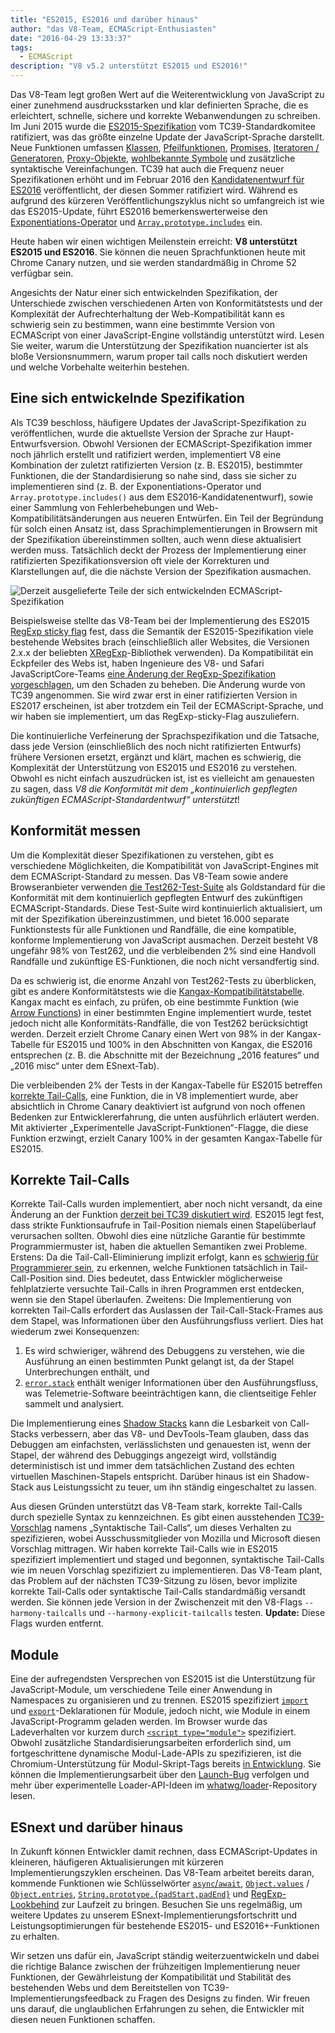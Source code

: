 ```yaml
---
title: "ES2015, ES2016 und darüber hinaus"
author: "das V8-Team, ECMAScript-Enthusiasten"
date: "2016-04-29 13:33:37"
tags: 
  - ECMAScript
description: "V8 v5.2 unterstützt ES2015 und ES2016!"
---
```

Das V8-Team legt großen Wert auf die Weiterentwicklung von JavaScript zu einer zunehmend ausdrucksstarken und klar definierten Sprache, die es erleichtert, schnelle, sichere und korrekte Webanwendungen zu schreiben. Im Juni 2015 wurde die [ES2015-Spezifikation](https://www.ecma-international.org/ecma-262/6.0/) vom TC39-Standardkomitee ratifiziert, was das größte einzelne Update der JavaScript-Sprache darstellt. Neue Funktionen umfassen [Klassen](https://developer.mozilla.org/en-US/docs/Web/JavaScript/Reference/Classes), [Pfeilfunktionen](https://developer.mozilla.org/en-US/docs/Web/JavaScript/Reference/Functions/Arrow_functions), [Promises](https://developer.mozilla.org/en-US/docs/Web/JavaScript/Reference/Global_Objects/Promise), [Iteratoren / Generatoren](https://developer.mozilla.org/en-US/docs/Web/JavaScript/Guide/Iterators_and_Generators), [Proxy-Objekte](https://developer.mozilla.org/en-US/docs/Web/JavaScript/Reference/Global_Objects/Proxy), [wohlbekannte Symbole](https://developer.mozilla.org/en-US/docs/Web/JavaScript/Reference/Global_Objects/Symbol#Well-known_symbols) und zusätzliche syntaktische Vereinfachungen. TC39 hat auch die Frequenz neuer Spezifikationen erhöht und im Februar 2016 den [Kandidatenentwurf für ES2016](https://tc39.es/ecma262/2016/) veröffentlicht, der diesen Sommer ratifiziert wird. Während es aufgrund des kürzeren Veröffentlichungszyklus nicht so umfangreich ist wie das ES2015-Update, führt ES2016 bemerkenswerterweise den [Exponentiations-Operator](https://developer.mozilla.org/en-US/docs/Web/JavaScript/Reference/Operators/Arithmetic_Operators#Exponentiation) und [`Array.prototype.includes`](https://developer.mozilla.org/en-US/docs/Web/JavaScript/Reference/Global_Objects/Array/includes) ein.

<!--truncate-->
Heute haben wir einen wichtigen Meilenstein erreicht: **V8 unterstützt ES2015 und ES2016**. Sie können die neuen Sprachfunktionen heute mit Chrome Canary nutzen, und sie werden standardmäßig in Chrome 52 verfügbar sein.

Angesichts der Natur einer sich entwickelnden Spezifikation, der Unterschiede zwischen verschiedenen Arten von Konformitätstests und der Komplexität der Aufrechterhaltung der Web-Kompatibilität kann es schwierig sein zu bestimmen, wann eine bestimmte Version von ECMAScript von einer JavaScript-Engine vollständig unterstützt wird. Lesen Sie weiter, warum die Unterstützung der Spezifikation nuancierter ist als bloße Versionsnummern, warum proper tail calls noch diskutiert werden und welche Vorbehalte weiterhin bestehen.

## Eine sich entwickelnde Spezifikation

Als TC39 beschloss, häufigere Updates der JavaScript-Spezifikation zu veröffentlichen, wurde die aktuellste Version der Sprache zur Haupt-Entwurfsversion. Obwohl Versionen der ECMAScript-Spezifikation immer noch jährlich erstellt und ratifiziert werden, implementiert V8 eine Kombination der zuletzt ratifizierten Version (z. B. ES2015), bestimmter Funktionen, die der Standardisierung so nahe sind, dass sie sicher zu implementieren sind (z. B. der Exponentiations-Operator und `Array.prototype.includes()` aus dem ES2016-Kandidatenentwurf), sowie einer Sammlung von Fehlerbehebungen und Web-Kompatibilitätsänderungen aus neueren Entwürfen. Ein Teil der Begründung für solch einen Ansatz ist, dass Sprachimplementierungen in Browsern mit der Spezifikation übereinstimmen sollten, auch wenn diese aktualisiert werden muss. Tatsächlich deckt der Prozess der Implementierung einer ratifizierten Spezifikationsversion oft viele der Korrekturen und Klarstellungen auf, die die nächste Version der Spezifikation ausmachen.

![Derzeit ausgelieferte Teile der sich entwickelnden ECMAScript-Spezifikation](/_img/modern-javascript/shipped-features.png)

Beispielsweise stellte das V8-Team bei der Implementierung des ES2015 [RegExp sticky flag](https://developer.mozilla.org/en-US/docs/Web/JavaScript/Reference/Global_Objects/RegExp/sticky) fest, dass die Semantik der ES2015-Spezifikation viele bestehende Websites brach (einschließlich aller Websites, die Versionen 2.x.x der beliebten [XRegExp](https://github.com/slevithan/xregexp)-Bibliothek verwenden). Da Kompatibilität ein Eckpfeiler des Webs ist, haben Ingenieure des V8- und Safari JavaScriptCore-Teams [eine Änderung der RegExp-Spezifikation vorgeschlagen](https://github.com/tc39/ecma262/pull/511), um den Schaden zu beheben. Die Änderung wurde von TC39 angenommen. Sie wird zwar erst in einer ratifizierten Version in ES2017 erscheinen, ist aber trotzdem ein Teil der ECMAScript-Sprache, und wir haben sie implementiert, um das RegExp-sticky-Flag auszuliefern.

Die kontinuierliche Verfeinerung der Sprachspezifikation und die Tatsache, dass jede Version (einschließlich des noch nicht ratifizierten Entwurfs) frühere Versionen ersetzt, ergänzt und klärt, machen es schwierig, die Komplexität der Unterstützung von ES2015 und ES2016 zu verstehen. Obwohl es nicht einfach auszudrücken ist, ist es vielleicht am genauesten zu sagen, dass _V8 die Konformität mit dem „kontinuierlich gepflegten zukünftigen ECMAScript-Standardentwurf“ unterstützt_!

## Konformität messen

Um die Komplexität dieser Spezifikationen zu verstehen, gibt es verschiedene Möglichkeiten, die Kompatibilität von JavaScript-Engines mit dem ECMAScript-Standard zu messen. Das V8-Team sowie andere Browseranbieter verwenden [die Test262-Test-Suite](https://github.com/tc39/test262) als Goldstandard für die Konformität mit dem kontinuierlich gepflegten Entwurf des zukünftigen ECMAScript-Standards. Diese Test-Suite wird kontinuierlich aktualisiert, um mit der Spezifikation übereinzustimmen, und bietet 16.000 separate Funktionstests für alle Funktionen und Randfälle, die eine kompatible, konforme Implementierung von JavaScript ausmachen. Derzeit besteht V8 ungefähr 98% von Test262, und die verbleibenden 2% sind eine Handvoll Randfälle und zukünftige ES-Funktionen, die noch nicht versandfertig sind.

Da es schwierig ist, die enorme Anzahl von Test262-Tests zu überblicken, gibt es andere Konformitätstests wie die [Kangax-Kompatibilitätstabelle](http://kangax.github.io/compat-table/ES2015/). Kangax macht es einfach, zu prüfen, ob eine bestimmte Funktion (wie [Arrow Functions](https://developer.mozilla.org/en-US/docs/Web/JavaScript/Reference/Functions/Arrow_functions)) in einer bestimmten Engine implementiert wurde, testet jedoch nicht alle Konformitäts-Randfälle, die von Test262 berücksichtigt werden. Derzeit erzielt Chrome Canary einen Wert von 98% in der Kangax-Tabelle für ES2015 und 100% in den Abschnitten von Kangax, die ES2016 entsprechen (z. B. die Abschnitte mit der Bezeichnung „2016 features“ und „2016 misc“ unter dem ESnext-Tab).

Die verbleibenden 2% der Tests in der Kangax-Tabelle für ES2015 betreffen [korrekte Tail-Calls](http://www.2ality.com/2015/06/tail-call-optimization.html), eine Funktion, die in V8 implementiert wurde, aber absichtlich in Chrome Canary deaktiviert ist aufgrund von noch offenen Bedenken zur Entwicklererfahrung, die unten ausführlich erläutert werden. Mit aktivierter „Experimentelle JavaScript-Funktionen“-Flagge, die diese Funktion erzwingt, erzielt Canary 100% in der gesamten Kangax-Tabelle für ES2015.

## Korrekte Tail-Calls

Korrekte Tail-Calls wurden implementiert, aber noch nicht versandt, da eine Änderung an der Funktion [derzeit bei TC39 diskutiert wird](https://github.com/tc39/proposal-ptc-syntax). ES2015 legt fest, dass strikte Funktionsaufrufe in Tail-Position niemals einen Stapelüberlauf verursachen sollten. Obwohl dies eine nützliche Garantie für bestimmte Programmiermuster ist, haben die aktuellen Semantiken zwei Probleme. Erstens: Da die Tail-Call-Eliminierung implizit erfolgt, kann es [schwierig für Programmierer sein](http://2ality.com/2015/06/tail-call-optimization.html#checking-whether-a-function-call-is-in-a-tail-position), zu erkennen, welche Funktionen tatsächlich in Tail-Call-Position sind. Dies bedeutet, dass Entwickler möglicherweise fehlplatzierte versuchte Tail-Calls in ihren Programmen erst entdecken, wenn sie den Stapel überlaufen. Zweitens: Die Implementierung von korrekten Tail-Calls erfordert das Auslassen der Tail-Call-Stack-Frames aus dem Stapel, was Informationen über den Ausführungsfluss verliert. Dies hat wiederum zwei Konsequenzen:

1. Es wird schwieriger, während des Debuggens zu verstehen, wie die Ausführung an einen bestimmten Punkt gelangt ist, da der Stapel Unterbrechungen enthält, und
2. [`error.stack`](https://developer.mozilla.org/en-US/docs/Web/JavaScript/Reference/Global_Objects/Error/Stack) enthält weniger Informationen über den Ausführungsfluss, was Telemetrie-Software beeinträchtigen kann, die clientseitige Fehler sammelt und analysiert.

Die Implementierung eines [Shadow Stacks](https://bugs.webkit.org/attachment.cgi?id=274472&action=review) kann die Lesbarkeit von Call-Stacks verbessern, aber das V8- und DevTools-Team glauben, dass das Debuggen am einfachsten, verlässlichsten und genauesten ist, wenn der Stapel, der während des Debuggings angezeigt wird, vollständig deterministisch ist und immer dem tatsächlichen Zustand des echten virtuellen Maschinen-Stapels entspricht. Darüber hinaus ist ein Shadow-Stack aus Leistungssicht zu teuer, um ihn ständig eingeschaltet zu lassen.

Aus diesen Gründen unterstützt das V8-Team stark, korrekte Tail-Calls durch spezielle Syntax zu kennzeichnen. Es gibt einen ausstehenden [TC39-Vorschlag](https://github.com/tc39/proposal-ptc-syntax) namens „Syntaktische Tail-Calls“, um dieses Verhalten zu spezifizieren, wobei Ausschussmitglieder von Mozilla und Microsoft diesen Vorschlag mittragen. Wir haben korrekte Tail-Calls wie in ES2015 spezifiziert implementiert und staged und begonnen, syntaktische Tail-Calls wie im neuen Vorschlag spezifiziert zu implementieren. Das V8-Team plant, das Problem auf der nächsten TC39-Sitzung zu lösen, bevor implizite korrekte Tail-Calls oder syntaktische Tail-Calls standardmäßig versandt werden. Sie können jede Version in der Zwischenzeit mit den V8-Flags `--harmony-tailcalls` und `--harmony-explicit-tailcalls` testen. **Update:** Diese Flags wurden entfernt.

## Module

Eine der aufregendsten Versprechen von ES2015 ist die Unterstützung für JavaScript-Module, um verschiedene Teile einer Anwendung in Namespaces zu organisieren und zu trennen. ES2015 spezifiziert [`import`](https://developer.mozilla.org/en-US/docs/Web/JavaScript/Reference/Statements/import) und [`export`](https://developer.mozilla.org/en-US/docs/Web/JavaScript/Reference/Statements/export)-Deklarationen für Module, jedoch nicht, wie Module in einem JavaScript-Programm geladen werden. Im Browser wurde das Ladeverhalten vor kurzem durch [`<script type="module">`](https://blog.whatwg.org/js-modules) spezifiziert. Obwohl zusätzliche Standardisierungsarbeiten erforderlich sind, um fortgeschrittene dynamische Modul-Lade-APIs zu spezifizieren, ist die Chromium-Unterstützung für Modul-Skript-Tags bereits [in Entwicklung](https://groups.google.com/a/chromium.org/d/msg/blink-dev/uba6pMr-jec/tXdg6YYPBAAJ). Sie können die Implementierungsarbeit über den [Launch-Bug](https://bugs.chromium.org/p/v8/issues/detail?id=1569) verfolgen und mehr über experimentelle Loader-API-Ideen im [whatwg/loader](https://github.com/whatwg/loader)-Repository lesen.

## ESnext und darüber hinaus

In Zukunft können Entwickler damit rechnen, dass ECMAScript-Updates in kleineren, häufigeren Aktualisierungen mit kürzeren Implementierungszyklen erscheinen. Das V8-Team arbeitet bereits daran, kommende Funktionen wie Schlüsselwörter [`async`/`await`](https://github.com/tc39/ecmascript-asyncawait), [`Object.values`](https://developer.mozilla.org/en-US/docs/Web/JavaScript/Reference/Global_Objects/Object/values) / [`Object.entries`](https://developer.mozilla.org/en-US/docs/Web/JavaScript/Reference/Global_Objects/Object/entries), [`String.prototype.{padStart,padEnd}`](http://tc39.es/proposal-string-pad-start-end/) und [RegExp-Lookbehind](/blog/regexp-lookbehind-assertions) zur Laufzeit zu bringen. Besuchen Sie uns regelmäßig, um weitere Updates zu unserem ESnext-Implementierungsfortschritt und Leistungsoptimierungen für bestehende ES2015- und ES2016+-Funktionen zu erhalten.

Wir setzen uns dafür ein, JavaScript ständig weiterzuentwickeln und dabei die richtige Balance zwischen der frühzeitigen Implementierung neuer Funktionen, der Gewährleistung der Kompatibilität und Stabilität des bestehenden Webs und dem Bereitstellen von TC39-Implementierungsfeedback zu Fragen des Designs zu finden. Wir freuen uns darauf, die unglaublichen Erfahrungen zu sehen, die Entwickler mit diesen neuen Funktionen schaffen.
